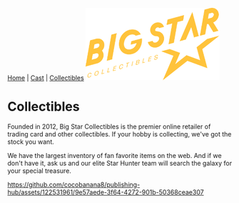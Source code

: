 [Home](README.md) | [Cast](Cast.md) | [Collectibles](Collectibles.md)
<img src="images/logo_bigstar.svg" alt="BigStar Logo" style="width:300px;">

# Collectibles

Founded in 2012, Big Star Collectibles is the premier online retailer of trading card and other collectibles. If your hobby is collecting, we've got the stock you want.

We have the largest inventory of fan favorite items on the web. And if we don't have it, ask us and our elite Star Hunter team will search the galaxy for your special treasure.




https://github.com/cocobanana8/publishing-hub/assets/122531961/9e57aede-3f64-4272-901b-50368ceae307

